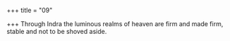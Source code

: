 +++
title = "09"

+++
Through Indra the luminous realms of heaven are firm and made firm, stable and not to be shoved aside.  